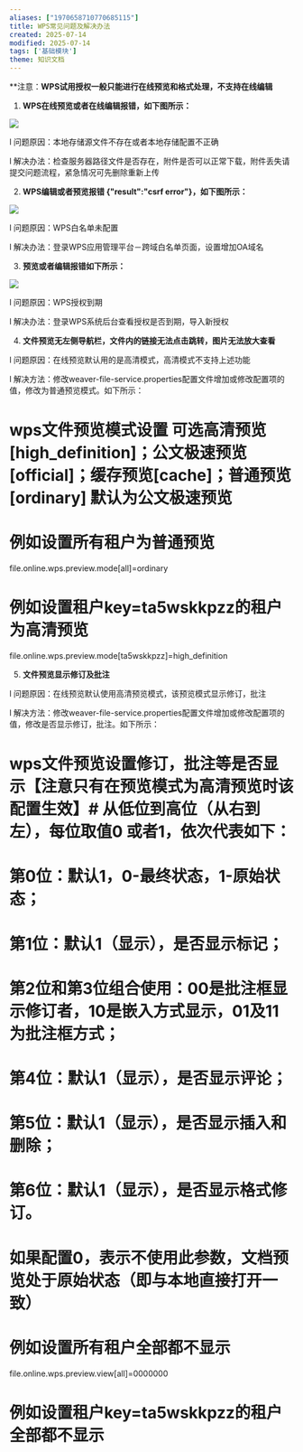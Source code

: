 ```yaml
---
aliases: ["1970658710770685115"]
title: WPS常见问题及解决办法
created: 2025-07-14
modified: 2025-07-14
tags: ['基础模块']
theme: 知识文档
---
```


**注意：**WPS试用授权一般只能进行在线预览和格式处理，不支持在线编辑**

1. **WPS在线预览或者在线编辑报错，如下图所示：**

![](https://myhelpdoc.oss-cn-heyuan.aliyuncs.com/mdimages/77d8cde85f8dc3b6c5708fc70729c101.jpg)

l 问题原因：本地存储源文件不存在或者本地存储配置不正确

l 解决办法：检查服务器路径文件是否存在，附件是否可以正常下载，附件丢失请提交问题流程，紧急情况可先删除重新上传

2. **WPS编辑或者预览报错 {"result":"csrf error"}，如下图所示：**

![](https://myhelpdoc.oss-cn-heyuan.aliyuncs.com/mdimages/a5653b055a3d21846d54b993ddc3213a.jpg)

l 问题原因：WPS白名单未配置

l 解决办法：登录WPS应用管理平台－跨域白名单页面，设置增加OA域名

3. **预览或者编辑报错如下所示：**

![](https://myhelpdoc.oss-cn-heyuan.aliyuncs.com/mdimages/5bdf46819bc758b083f44d2f2ede167b.jpg)

l 问题原因：WPS授权到期

l 解决办法：登录WPS系统后台查看授权是否到期，导入新授权

4. **文件预览无左侧导航栏，文件内的链接无法点击跳转，图片无法放大查看**

l 问题原因：在线预览默认用的是高清模式，高清模式不支持上述功能

l 解决方法：修改weaver-file-service.properties配置文件增加或修改配置项的值，修改为普通预览模式。如下所示：

# wps文件预览模式设置 可选高清预览[high\_definition]；公文极速预览[official]；缓存预览[cache]；普通预览[ordinary] 默认为公文极速预览

# 例如设置所有租户为普通预览

file.online.wps.preview.mode[all]=ordinary  

# 例如设置租户key=ta5wskkpzz的租户为高清预览

file.online.wps.preview.mode[ta5wskkpzz]=high\_definition

5. **文件预览显示修订及批注**

l 问题原因：在线预览默认使用高清预览模式，该预览模式显示修订，批注

l 解决方法：修改weaver-file-service.properties配置文件增加或修改配置项的值，修改是否显示修订，批注。如下所示：

# wps文件预览设置修订，批注等是否显示【注意只有在预览模式为高清预览时该配置生效】# 从低位到高位（从右到左），每位取值0 或者1，依次代表如下：

# 第0位：默认1，0-最终状态，1-原始状态；

# 第1位：默认1（显示），是否显示标记；

# 第2位和第3位组合使用：00是批注框显示修订者，10是嵌入方式显示，01及11 为批注框方式；

# 第4位：默认1（显示），是否显示评论；

# 第5位：默认1（显示），是否显示插入和删除；

# 第6位：默认1（显示），是否显示格式修订。

# 如果配置0，表示不使用此参数，文档预览处于原始状态（即与本地直接打开一致）

# 例如设置所有租户全部都不显示

file.online.wps.preview.view[all]=0000000  

# 例如设置租户key=ta5wskkpzz的租户全部都不显示

